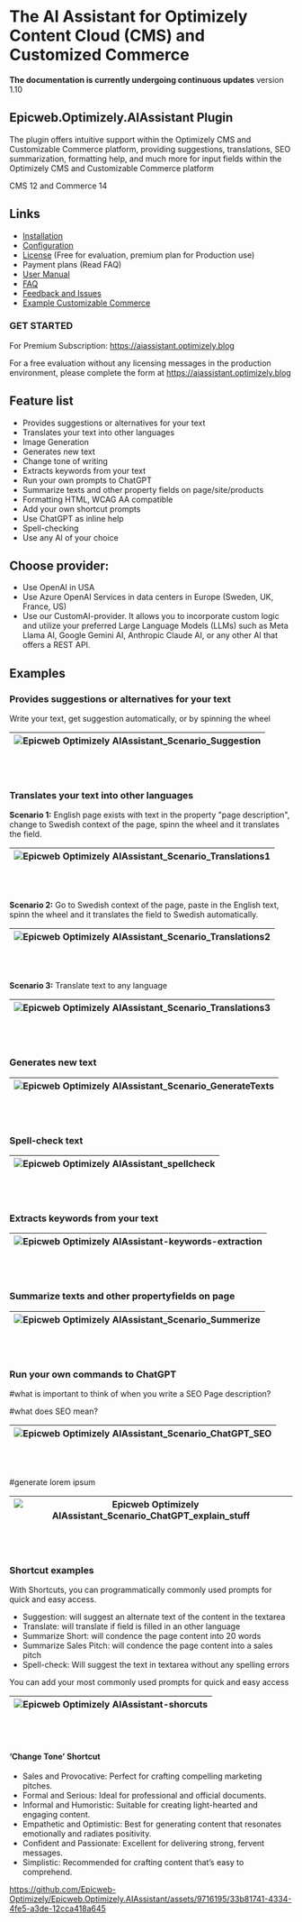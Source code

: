 # The AI Assistant for Optimizely Content Cloud (CMS) and Customized Commerce

**The documentation is currently undergoing continuous updates** version 1.10

## Epicweb.Optimizely.AIAssistant Plugin
The plugin offers intuitive support within the Optimizely CMS and Customizable Commerce platform, providing suggestions, translations, SEO summarization, formatting help, and much more for input fields within the Optimizely CMS and Customizable Commerce platform

CMS 12 and Commerce 14

## Links 
- [Installation](installation.md)
- [Configuration](configuration.md)
- [License](license.md) (Free for evaluation, premium plan for Production use)
- Payment plans (Read FAQ)
- [User Manual](user-manual.md)
- [FAQ](faq.md)
- [Feedback and Issues](https://github.com/Epicweb-Optimizely/Epicweb.Optimizely.AIAssistant/discussions)
- [Example Customizable Commerce](Example-Commerce-work-with-SEO-and-translations-on-a-product.md)

### GET STARTED

For Premium Subscription: https://aiassistant.optimizely.blog

For a free evaluation without any licensing messages in the production environment, please complete the form at https://aiassistant.optimizely.blog

## Feature list
- Provides suggestions or alternatives for your text
- Translates your text into other languages
- Image Generation
- Generates new text
- Change tone of writing
- Extracts keywords from your text
- Run your own prompts to ChatGPT
- Summarize texts and other property fields on page/site/products
- Formatting HTML, WCAG AA compatible
- Add your own shortcut prompts
- Use ChatGPT as inline help
- Spell-checking
- Use any AI of your choice

## Choose provider:
- Use OpenAI in USA
- Use Azure OpenAI Services in data centers in Europe (Sweden, UK, France, US)
- Use our CustomAI-provider. It allows you to incorporate custom logic and utilize your preferred Large Language Models (LLMs) such as Meta Llama AI, Google Gemini AI, Anthropic Claude AI, or any other AI that offers a REST API.

## Examples

### Provides suggestions or alternatives for your text

Write your text, get suggestion automatically, or by spinning the wheel


| ![Epicweb Optimizely AIAssistant_Scenario_Suggestion](https://github.com/Epicweb-Optimizely/Epicweb.Optimizely.AIAssistant/assets/9716195/1edc64b4-701c-40e5-a587-13358ef6c732) |
|-|

<br /><br />

### Translates your text into other languages

**Scenario 1:** English page exists with text in the property "page description", change to Swedish context of the page, spinn the wheel and it translates the field.

| ![Epicweb Optimizely AIAssistant_Scenario_Translations1](https://github.com/Epicweb-Optimizely/Epicweb.Optimizely.AIAssistant/assets/9716195/5973da64-f645-43f0-93eb-6769bb1170fb) |
|-|

<br /><br />

**Scenario 2:** Go to Swedish context of the page, paste in the English text, spinn the wheel and it translates the field to Swedish automatically.

| ![Epicweb Optimizely AIAssistant_Scenario_Translations2](https://github.com/Epicweb-Optimizely/Epicweb.Optimizely.AIAssistant/assets/9716195/110e46a3-0538-462e-adde-ea0e47ca0d98) |
|-|

<br /><br />

**Scenario 3:** Translate text to any language

| ![Epicweb Optimizely AIAssistant_Scenario_Translations3](https://github.com/Epicweb-Optimizely/Epicweb.Optimizely.AIAssistant/assets/9716195/96da3776-8fde-4e4e-b81a-cb076d6ea8ae) |
|-|

<br /><br />

### Generates new text

| ![Epicweb Optimizely AIAssistant_Scenario_GenerateTexts](https://github.com/Epicweb-Optimizely/Epicweb.Optimizely.AIAssistant/assets/9716195/c7b3c62b-76c2-411b-83b5-57a67ea34848) |
|-|

<br /><br />

### Spell-check text

| ![Epicweb Optimizely AIAssistant_spellcheck](https://github.com/Epicweb-Optimizely/Epicweb.Optimizely.AIAssistant/assets/9716195/1dd94fdb-65d3-4b54-bc15-a34bbb620cf8) |
|-|

<br /><br />


### Extracts keywords from your text

| ![Epicweb Optimizely AIAssistant-keywords-extraction](https://github.com/Epicweb-Optimizely/Epicweb.Optimizely.AIAssistant/assets/9716195/acd4868b-9e9a-48d0-9c76-eae93deaa1fd) |
|-|

<br /><br />

### Summarize texts and other propertyfields on page


| ![Epicweb Optimizely AIAssistant_Scenario_Summerize](https://github.com/Epicweb-Optimizely/Epicweb.Optimizely.AIAssistant/assets/9716195/73c84d7a-5ab9-4b06-82b8-7e1a24fd10d9) |
|-|


<br /><br />

### Run your own commands to ChatGPT 

#what is important to think of when you write a SEO Page description?

#what does SEO mean?

| ![Epicweb Optimizely AIAssistant_Scenario_ChatGPT_SEO](https://github.com/Epicweb-Optimizely/Epicweb.Optimizely.AIAssistant/assets/9716195/6cc36306-dc33-4c0a-9ca6-724a03643070) |
|-|


<br /><br />

#generate lorem ipsum

| ![Epicweb Optimizely AIAssistant_Scenario_ChatGPT_explain_stuff](https://github.com/Epicweb-Optimizely/Epicweb.Optimizely.AIAssistant/assets/9716195/63e7ab1c-3c9c-4bed-a38e-e6caf0ff9eea) |
|-|

<br /><br />

### Shortcut examples

With Shortcuts, you can programmatically commonly used prompts for quick and easy access.

- Suggestion: will suggest an alternate text of the content in the textarea
- Translate: will translate if field is filled in an other language
- Summarize Short: will condence the page content into 20 words
- Summarize Sales Pitch: will condence the page content into a sales pitch
- Spell-check: Will suggest the text in textarea without any spelling errors

You can add your most commonly used prompts for quick and easy access

| ![Epicweb Optimizely AIAssistant-shorcuts](https://github.com/Epicweb-Optimizely/Epicweb.Optimizely.AIAssistant/assets/9716195/bce3581f-0039-45b5-8fc1-b9ec8705d5a0) |
|-|

<br /><br />

#### ‘Change Tone’ Shortcut

- Sales and Provocative: Perfect for crafting compelling marketing pitches.
- Formal and Serious: Ideal for professional and official documents.
- Informal and Humoristic: Suitable for creating light-hearted and engaging content.
- Empathetic and Optimistic: Best for generating content that resonates emotionally and radiates positivity.
- Confident and Passionate: Excellent for delivering strong, fervent messages.
- Simplistic: Recommended for crafting content that’s easy to comprehend.
  
https://github.com/Epicweb-Optimizely/Epicweb.Optimizely.AIAssistant/assets/9716195/33b81741-4334-4fe5-a3de-12cca418a645


